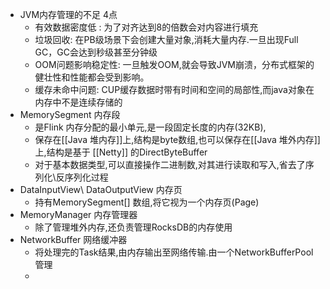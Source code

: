 - JVM内存管理的不足 4点
	- 有效数据密度低 : 为了对齐达到8的倍数会对内容进行填充
	- 垃圾回收: 在PB级场景下会创建大量对象,消耗大量内存.一旦出现Full GC，GC会达到秒级甚至分钟级
	- OOM问题影响稳定性: 一旦触发OOM,就会导致JVM崩溃，分布式框架的健壮性和性能都会受到影响。
	- 缓存未命中问题:  CUP缓存数据时带有时间和空间的局部性,而java对象在内存中不是连续存储的
- MemorySegment 内存段
	- 是Flink 内存分配的最小单元,是一段固定长度的内存(32KB),
	- 保存在[[Java 堆内存]]上,结构是byte数组,也可以保存在[[Java 堆外内存]]上,结构是基于 [[Netty]] 的DirectByteBuffer
	- 对于基本数据类型,可以直接操作二进制数,对其进行读取和写入,省去了序列化\反序列化过程
- DataInputView\ DataOutputView 内存页
	- 持有MemorySegment[] 数组,将它视为一个内存页(Page)
- MemoryManager 内存管理器
	- 除了管理堆外内存,还负责管理RocksDB的内存使用
- NetworkBuffer 网络缓冲器
	- 将处理完的Task结果,由内存输出至网络传输.由一个NetworkBufferPool 管理
	-